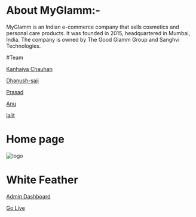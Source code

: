 # About MyGlamm:-
<p> MyGlamm is an Indian e-commerce company that sells cosmetics and personal care products. It was founded in 2015, headquartered in Mumbai, India. The company is owned by The Good Glamm Group and Sanghvi Technologies.</p>

#Team 

[Kanhaiya Chauhan](https://github.com/KanhaiyaChauhan037)

[Dhanush-saji](https://github.com/dhanush-saji)

[Prasad](https://github.com/prasadK05)

[Anu](https://github.com/AnuPratap10)

[lalit](https://github.com/lalitUnstopable)


# Home page
![logo](https://github.com/KanhaiyaChauhan037/succinct-wrench-1095/blob/master/Banner.png)
# White Feather

[Admin Dashboard](https://benevolent-belekoy-eee7bd.netlify.app)

[Go Live](https://mellifluous-froyo-0d1b1d.netlify.app/)
